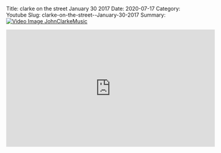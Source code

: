 Title: clarke on the street  January 30 2017
Date: 2020-07-17
Category: Youtube
Slug: clarke-on-the-street--January-30-2017
Summary: <a href="/clarke-on-the-street--January-30-2017.html/"><img src="https://i.ytimg.com/vi/JUW31nuRQOQ/hqdefault.jpg" alt="Video Image JohnClarkeMusic"></a>

<iframe width="560" height="315" src="https://www.youtube.com/embed/JUW31nuRQOQ" title="YouTube video player" frameborder="0" allow="accelerometer; autoplay; clipboard-write; encrypted-media; gyroscope; picture-in-picture" allowfullscreen></iframe>

